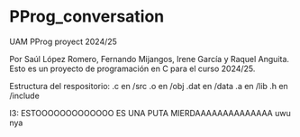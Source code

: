 # PProg_conversation 
UAM PProg proyect 2024/25

Por Saúl López Romero, Fernando Mijangos, Irene García y Raquel Anguita.
Esto es un proyecto de programación en C para el curso 2024/25.

Estructura del respositorio:
    .c en /src
    .o en /obj
    .dat en /data
    .a en /lib
    .h en /include
    

I3: ESTOOOOOOOOOOOOO ES UNA PUTA MIERDAAAAAAAAAAAAAA uwu nya
    
